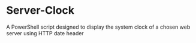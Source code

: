 # Server-Clock
A PowerShell script designed to display the system clock of a chosen web server using HTTP date header
